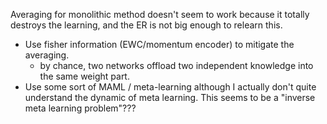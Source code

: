 Averaging for monolithic method doesn't seem to work because it totally destroys the learning, and the ER is not big enough to relearn this.

- Use fisher information (EWC/momentum encoder) to mitigate the averaging.
    - by chance, two networks offload two independent knowledge into the same weight part.
- Use some sort of MAML / meta-learning although I actually don't quite understand the dynamic of meta learning. This
seems to be a "inverse meta learning problem"???